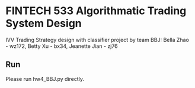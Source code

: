 # FINTECH 533 Algorithmatic Trading System Design
IVV Trading Strategy design with classifier project by team BBJ: Bella Zhao - wz172, Betty Xu - bx34, Jeanette Jian - zj76

## Run
Please run hw4_BBJ.py directly.